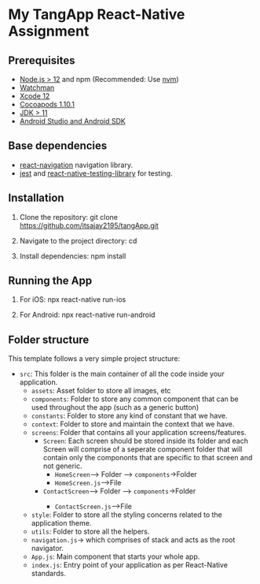 # My TangApp React-Native Assignment


## Prerequisites

- [Node.js > 12](https://nodejs.org) and npm (Recommended: Use [nvm](https://github.com/nvm-sh/nvm))
- [Watchman](https://facebook.github.io/watchman)
- [Xcode 12](https://developer.apple.com/xcode)
- [Cocoapods 1.10.1](https://cocoapods.org)
- [JDK > 11](https://www.oracle.com/java/technologies/javase-jdk11-downloads.html)
- [Android Studio and Android SDK](https://developer.android.com/studio)

## Base dependencies

- [react-navigation](https://reactnavigation.org/) navigation library.
- [jest](https://facebook.github.io/jest/) and [react-native-testing-library](https://callstack.github.io/react-native-testing-library/) for testing.

## Installation
1. Clone the repository:
 git clone https://github.com/itsajay2195/tangApp.git

2. Navigate to the project directory:
 cd <folder>

3. Install dependencies:
  npm install 

## Running the App

1. For iOS:
   npx react-native run-ios

2. For Android:
  npx react-native run-android






## Folder structure

This template follows a very simple project structure:

- `src`: This folder is the main container of all the code inside your application.
  - `assets`: Asset folder to store all images, etc
  - `components`: Folder to store any common component that can be used throughout the app (such as a generic button)
  - `constants`: Folder to store any kind of constant that we have.
  - `context`: Folder to store and maintain the context that we have.
  - `screens`: Folder that contains all your application screens/features.
    - `Screen`: Each screen should be stored inside its folder and each Screen will comprise of a seperate component folder that will contain only the compononts that are specific to that screen and not generic.
      - `HomeScreen`--> Folder
            --> `components`->Folder
                <wil contain components sepecifc to this screen>
      - `HomeScreen.js`-->File
    - `ContactScreen`--> Folder
            --> `components`->Folder
                <wil contain components sepecifc to this screen>
      - `ContactScreen.js`-->File
  - `style`: Folder to store all the styling concerns related to the application theme.
  - `utils`: Folder to store all the helpers.
  - `navigation.js`-> which comprises of stack and acts as the root navigator.
  - `App.js`: Main component that starts your whole app.
  - `index.js`: Entry point of your application as per React-Native standards.

